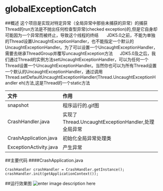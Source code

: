 # globalExceptionCatch
##概述
这个项目是实现对特定异常（全局异常中那些未捕获的异常）的捕获
<br/>
Thread的run方法是不抛出任何检查型异常(checked exception)的,但是它自身却可能因为一个异常而被终止，导致这个线程的终结       JDK5.0之前，不能为单独的Thread设置UncaughtExceptionHandler，也不能指定一个默认的UncaughtExceptionHandler。为了可以设置一个UncaughtExceptionHandler，需要去继承ThreadGroup并覆写uncaughtException方法      JDK5.0及之后，我们通过Thread的实例方法setUncaughtExceptionHandler，可以为任何一个Thread设置一个UncaughtExceptionHandler。当然你也可以为所有Thread设置一个默认的UncaughtExceptionHandler，通过调用Thread.setDefaultUncaughtExceptionHandler(Thread.UncaughtExceptionHandler eh)方法,这是Thread的一个static方法
	
|文件|作用|
|:---|:---|
|snapshot|程序运行的.gif图|
|CrashHandler.java|实现了Thread.UncaughtExceptionHandler,处理全局异常|
|CrashApplication.java|初始化全局异常处理类|
|ExceptionActivity.java|产生异常|
##主要代码
####CrashApplication.java

    CrashHandler crashHandler = CrashHandler.getInstance();
    crashHandler.init(getApplicationContext());

##运行效果图
![enter image description here](http://img.blog.csdn.net/20160128131146840)
